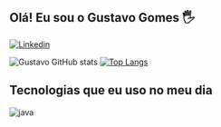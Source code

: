 ## Olá! Eu sou o Gustavo Gomes 🖐️

[![Linkedin](https://img.shields.io/badge/LinkedIn-0077B5?style=for-the-badge&logo=linkedin&logoColor=white)](https://www.linkedin.com/in/gustavo-henrique19/)

![Gustavo GitHub stats](https://github-readme-stats.vercel.app/api?username=GomesGustavo19&show_icons=true&theme=dracula&count_private=true)
[![Top Langs](https://github-readme-stats.vercel.app/api/top-langs/?username=GomesGustavo19&langs_count=8)](https://github.com/anuraghazra/github-readme-stats)

## Tecnologias que eu uso no meu dia

<div style="display: inline_block">
  <img align="center" alt="java" src="https://img.shields.io/badge/Java-ED8B00?style=for-the-badge&logo=java&logoColor=white" />
</div><br/>
